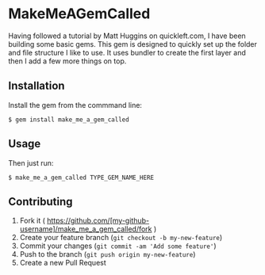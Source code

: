 # MakeMeAGemCalled

Having followed a tutorial by Matt Huggins on quickleft.com, I have been building some basic gems. This gem is designed to quickly set up the folder and file structure I like to use. It uses bundler to create the first layer and then I add a few more things on top.

## Installation

Install the gem from the commmand line:

    $ gem install make_me_a_gem_called

## Usage

Then just run:

    $ make_me_a_gem_called TYPE_GEM_NAME_HERE

## Contributing

1. Fork it ( https://github.com/[my-github-username]/make_me_a_gem_called/fork )
2. Create your feature branch (`git checkout -b my-new-feature`)
3. Commit your changes (`git commit -am 'Add some feature'`)
4. Push to the branch (`git push origin my-new-feature`)
5. Create a new Pull Request
